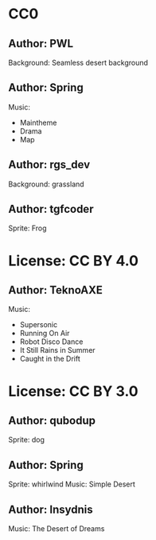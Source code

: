 
# CC0
## Author: PWL
Background: Seamless desert background
## Author: Spring
Music:
 - Maintheme
 - Drama
 - Map
## Author: rgs_dev
Background: grassland
## Author: tgfcoder
Sprite: Frog

# License: CC BY 4.0
## Author: TeknoAXE
Music:
- Supersonic
- Running On Air
- Robot Disco Dance
- It Still Rains in Summer
- Caught in the Drift

# License: CC BY 3.0
## Author: qubodup
Sprite: dog
## Author: Spring
Sprite: whirlwind
Music: Simple Desert
## Author: Insydnis
Music: The Desert of Dreams

